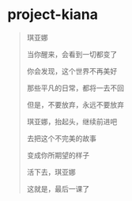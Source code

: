 # project-kiana
> 琪亚娜
>
> 当你醒来，会看到一切都变了
>
> 你会发现，这个世界不再美好
>
> 那些平凡的日常，都将一去不回
>
> 但是，不要放弃，永远不要放弃
>
> 琪亚娜，抬起头，继续前进吧
>
> 去把这个不完美的故事
>
> 变成你所期望的样子
>
> 活下去，琪亚娜
>
> 这就是，最后一课了
